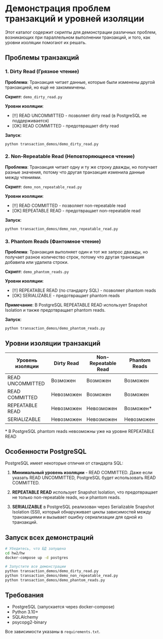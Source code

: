 # Демонстрация проблем транзакций и уровней изоляции

Этот каталог содержит скрипты для демонстрации различных проблем, возникающих при параллельном выполнении транзакций, и того, как уровни изоляции помогают их решать.

## Проблемы транзакций

### 1. Dirty Read (Грязное чтение)
**Проблема**: Транзакция читает данные, которые были изменены другой транзакцией, но ещё не закоммичены.

**Скрипт**: `demo_dirty_read.py`

**Уровни изоляции**:
- [!!] READ UNCOMMITTED - позволяет dirty read (в PostgreSQL не поддерживается)
- [OK] READ COMMITTED - предотвращает dirty read

**Запуск**:
```bash
python transaction_demos/demo_dirty_read.py
```

### 2. Non-Repeatable Read (Неповторяющееся чтение)
**Проблема**: Транзакция читает одну и ту же строку дважды, но получает разные значения, потому что другая транзакция изменила данные между чтениями.

**Скрипт**: `demo_non_repeatable_read.py`

**Уровни изоляции**:
- [!!] READ COMMITTED - позволяет non-repeatable read
- [OK] REPEATABLE READ - предотвращает non-repeatable read

**Запуск**:
```bash
python transaction_demos/demo_non_repeatable_read.py
```

### 3. Phantom Reads (Фантомное чтение)
**Проблема**: Транзакция выполняет один и тот же запрос дважды, но получает разное количество строк, потому что другая транзакция добавила или удалила строки.

**Скрипт**: `demo_phantom_reads.py`

**Уровни изоляции**:
- [!!] REPEATABLE READ (по стандарту SQL) - позволяет phantom reads
- [OK] SERIALIZABLE - предотвращает phantom reads

**Примечание**: В PostgreSQL REPEATABLE READ использует Snapshot Isolation и также предотвращает phantom reads.

**Запуск**:
```bash
python transaction_demos/demo_phantom_reads.py
```

## Уровни изоляции транзакций

| Уровень изоляции | Dirty Read | Non-Repeatable Read | Phantom Reads |
|------------------|------------|---------------------|---------------|
| READ UNCOMMITTED | Возможен   | Возможен            | Возможен      |
| READ COMMITTED   | Невозможен | Возможен            | Возможен      |
| REPEATABLE READ  | Невозможен | Невозможен          | Возможен*     |
| SERIALIZABLE     | Невозможен | Невозможен          | Невозможен    |

\* В PostgreSQL phantom reads невозможны уже на уровне REPEATABLE READ

## Особенности PostgreSQL

PostgreSQL имеет некоторые отличия от стандарта SQL:

1. **Минимальный уровень изоляции** - READ COMMITTED. Даже если указать READ UNCOMMITTED, PostgreSQL будет использовать READ COMMITTED.

2. **REPEATABLE READ** использует Snapshot Isolation, что предотвращает не только non-repeatable reads, но и phantom reads.

3. **SERIALIZABLE** в PostgreSQL реализован через Serializable Snapshot Isolation (SSI), который обнаруживает циклы зависимостей между транзакциями и вызывает ошибку сериализации для одной из транзакций.

## Запуск всех демонстраций

```bash
# Убедитесь, что БД запущена
cd hw2/hw
docker-compose up -d postgres

# Запустите все демонстрации
python transaction_demos/demo_dirty_read.py
python transaction_demos/demo_non_repeatable_read.py
python transaction_demos/demo_phantom_reads.py
```

## Требования

- PostgreSQL (запускается через docker-compose)
- Python 3.10+
- SQLAlchemy
- psycopg2-binary

Все зависимости указаны в `requirements.txt`.

